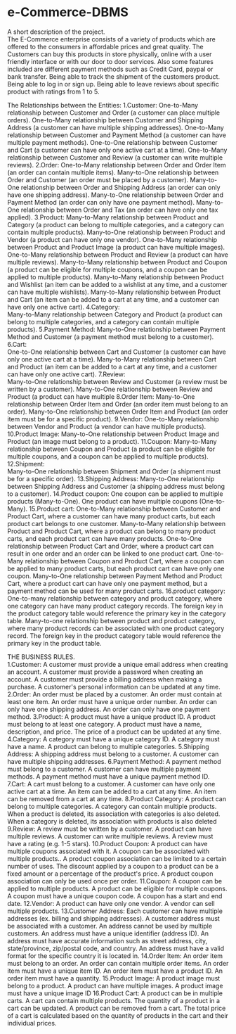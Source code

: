 # e-Commerce-DBMS

A short description of the project.  
The E-Commerce enterprise consists of  a variety of products which are offered to the consumers in affordable prices and great quality. 
The Customers can buy this products in store physically, online with a user friendly interface or with our door to door services. 
Also some features included are different payment methods such as Credit Card, paypal or bank transfer. 
Being able to track the shipment of the customers product. 
Being able to log in or sign up. 
Being able to leave reviews about specific product with ratings from 1 to 5. 


The Relationships between the Entities:
1.Customer: 
One-to-Many relationship between Customer and Order (a customer can place multiple orders). 
One-to-Many relationship between Customer and Shipping Address (a customer can have multiple shipping addresses). 
One-to-Many relationship between Customer and Payment Method (a customer can have multiple payment methods). 
One-to-One relationship between Customer and Cart (a customer can have only one active cart at a time). 
One-to-Many relationship between Customer and Review (a customer can write multiple reviews).
2.Order: 
One-to-Many relationship between Order and Order Item (an order can contain multiple items). 
Many-to-One relationship between Order and Customer (an order must be placed by a customer). 
Many-to-One relationship between Order and Shipping Address (an order can only have one shipping address). 
Many-to-One relationship between Order and Payment Method (an order can only have one payment method). 
Many-to-One relationship between Order and Tax (an order can have only one tax applied).
3.Product: 
Many-to-Many relationship between Product and Category (a product can belong to multiple categories, and a category can contain multiple products). 
Many-to-One relationship between Product and Vendor (a product can have only one vendor). 
One-to-Many relationship between Product and Product Image (a product can have multiple images). 
One-to-Many relationship between Product and Review (a product can have multiple reviews). 
Many-to-Many relationship between Product and Coupon (a product can be eligible for multiple coupons, and a coupon can be applied to multiple products). 
Many-to-Many relationship between Product and Wishlist (an item can be added to a wishlist at any time, and a customer can have multiple wishlists). 
Many-to-Many relationship between Product and Cart (an item can be added to a cart at any time, and a customer can have only one active cart). 
4.Category:  
Many-to-Many relationship between Category and Product (a product can belong to multiple categories, and a category can contain multiple products).
5.Payment Method: 
Many-to-One relationship between Payment Method and Customer (a payment method must belong to a customer). 
6.Cart:  
One-to-One relationship between Cart and Customer (a customer can have only one active cart at a time). 
Many-to-Many relationship between Cart and Product (an item can be added to a cart at any time, and a customer can have only one active cart). 
7.Review:  
Many-to-One relationship between Review and Customer (a review must be written by a customer). 
Many-to-One relationship between Review and Product (a product can have multiple 
8.Order Item: 
Many-to-One relationship between Order Item and Order (an order item must belong to an order). 
Many-to-One relationship between Order Item and Product (an order item must be for a specific product). 
9.Vendor: 
One-to-Many relationship between Vendor and Product (a vendor can have multiple products). 
10.Product Image: 
Many-to-One relationship between Product Image and Product (an image must belong to a product). 
11.Coupon: 
Many-to-Many relationship between Coupon and Product (a product can be eligible for multiple coupons, and a coupon can be applied to multiple products). 
12.Shipment:  
Many-to-One relationship between Shipment and Order (a shipment must be for a specific order). 
13.Shipping Address: 
Many-to-One relationship between Shipping Address and Customer (a shipping address must belong to a customer). 
14.Product coupon: 
One coupon can be applied to multiple products (Many-to-One). 
One product can have multiple coupons (One-to-Many). 
15.Product cart: 
One-to-Many relationship between Customer and Product Cart, where a customer can have many product carts, but each product cart belongs to one customer. 
Many-to-Many relationship between Product and Product Cart, where a product can belong to many product carts, and each product cart can have many products. 
One-to-One relationship between Product Cart and Order, where a product cart can result in one order and an order can be linked to one product cart. 
One-to-Many relationship between Coupon and Product Cart, where a coupon can be applied to many product carts, but each product cart can have only one coupon. 
Many-to-One relationship between Payment Method and Product Cart, where a product cart can have only one payment method, but a payment method can be used for many product carts. 
16.product category: 
One-to-many relationship between category and product category, where one category can have many product category records. The foreign key in the product category table would reference the primary key in the category table. 
Many-to-one relationship between product and product category, where many product records can be associated with one product category record. The foreign key in the product category table would reference the primary key in the product table. 




THE BUSINESS RULES.  
1.Customer: 
A customer must provide a unique email address when creating an account. 
A customer must provide a password when creating an account. 
A customer must provide a billing address when making a purchase. 
A customer's personal information can be updated at any time. 
2.Order: 
An order must be placed by a customer. 
An order must contain at least one item.
An order must have a unique order number.
An order can only have one shipping address. 
An order can only have one payment method. 
3.Product: 
A product must have a unique product ID. 
A product must belong to at least one category. 
A product must have a name, description, and price. 
The price of a product can be updated at any time. 
4.Category: 
A category must have a unique category ID. 
A category must have a name. 
A product can belong to multiple categories.
5.Shipping Address: 
A shipping address must belong to a customer. 
A customer can have multiple shipping addresses.
6.Payment Method: 
A payment method must belong to a customer. 
A customer can have multiple payment methods. 
A payment method must have a unique payment method ID. 
7.Cart: 
A cart must belong to a customer. 
A customer can have only one active cart at a time. 
An item can be added to a cart at any time. 
An item can be removed from a cart at any time.
8.Product Category: 
A product can belong to multiple categories. 
A category can contain multiple products. 
When a product is deleted, its association with categories is also deleted. 
When a category is deleted, its association with products is also deleted 
9.Review: 
A review must be written by a customer. 
A product can have multiple reviews. 
A customer can write multiple reviews. 
A review must have a rating (e.g. 1-5 stars).
10.Product Coupon: 
A product can have multiple coupons associated with it.
A coupon can be associated with multiple products.. 
A product coupon association can be limited to a certain number of uses. 
The discount applied by a coupon to a product can be a fixed amount or a percentage of the product's price. 
A product coupon association can only be used once per order. 
11.Coupon: 
A coupon can be applied to multiple products. 
A product can be eligible for multiple coupons. 
A coupon must have a unique coupon code. 
A coupon has a start and end date. 
12.Vendor: 
A product can have only one vendor. 
A vendor can sell multiple products. 
13.Customer Address: 
Each customer can have multiple addresses (ex. billing and shipping addresses). 
A customer address must be associated with a customer. 
An address cannot be used by multiple customers. 
An address must have a unique identifier (address ID). 
An address must have accurate information such as street address, city, state/province, zip/postal code, and country. 
An address must have a valid format for the specific country it is located in. 
14.Order Item: 
An order item must belong to an order. 
An order can contain multiple order items. 
An order item must have a unique item ID. 
An order item must have a product ID. 
An order item must have a quantity. 
15.Product Image: 
A product image must belong to a product. 
A product can have multiple images. 
A product image must have a unique image ID 
16.Product Cart: 
A product can be in multiple carts. 
A cart can contain multiple products. 
The quantity of a product in a cart can be updated. 
A product can be removed from a cart. 
The total price of a cart is calculated based on the quantity of products in the cart and their individual prices.
